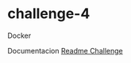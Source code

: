 # challenge-4
Docker

Documentacion [Readme Challenge](https://docs.google.com/presentation/d/1VLuFRBzOeo6wcCgmgm1g6P41_p76DYyNlzQ1FXDDyKI/edit?usp=sharing)

